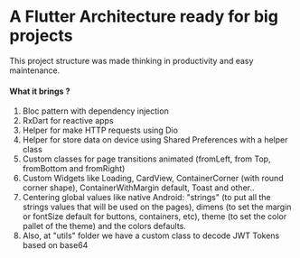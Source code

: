 # A Flutter Architecture ready for big projects

This project structure was made thinking in productivity and easy maintenance.

#### What it brings ?

1. Bloc pattern with dependency injection
2. RxDart for reactive apps
3. Helper for make HTTP requests using Dio
4. Helper for store data on device using Shared Preferences with a helper class
5. Custom classes for page transitions animated (fromLeft, from Top, fromBottom and fromRight)
6. Custom Widgets like Loading, CardView, ContainerCorner (with round corner shape), ContainerWithMargin default, Toast and other..
7. Centering global values like native Android: "strings" (to put all the strings values that will be used on the pages), dimens (to set the margin or fontSize default for buttons, containers, etc), theme (to set the color pallet of the theme) and the colors defaults.
8. Also, at "utils" folder we have a custom class to decode JWT Tokens based on base64
